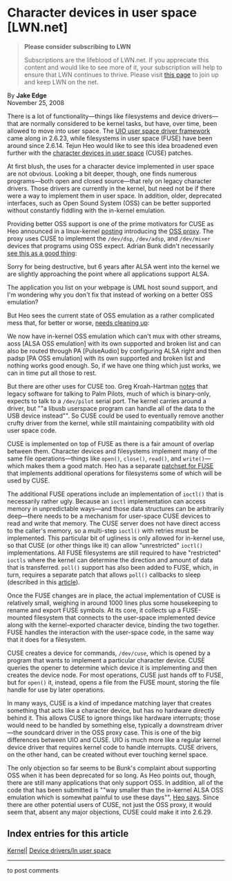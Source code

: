 # Character devices in user space [LWN.net]

> **Please consider subscribing to LWN**
> 
> Subscriptions are the lifeblood of LWN.net. If you appreciate this content and would like to see more of it, your subscription will help to ensure that LWN continues to thrive. Please visit [this page](/Promo/nst-nag1/subscribe) to join up and keep LWN on the net. 

By **Jake Edge**  
November 25, 2008 

There is a lot of functionality—things like filesystems and device drivers—that are normally considered to be kernel tasks, but have, over time, been allowed to move into user space. The [UIO user space driver framework](http://lwn.net/Articles/232575/) came along in 2.6.23, while filesystems in user space (FUSE) have been around since 2.6.14. Tejun Heo would like to see this idea broadened even further with the [character devices in user space](http://lwn.net/Articles/308112/) (CUSE) patches. 

At first blush, the uses for a character device implemented in user space are not obvious. Looking a bit deeper, though, one finds numerous programs—both open and closed source—that rely on legacy character drivers. Those drivers are currently in the kernel, but need not be if there were a way to implement them in user space. In addition, older, deprecated interfaces, such as Open Sound System (OSS) can be better supported without constantly fiddling with the in-kernel emulation. 

Providing better OSS support is one of the prime motivators for CUSE as Heo announced in a linux-kernel [posting](/Articles/308490/) introducing the [OSS proxy](http://userweb.kernel.org/~tj/ossp/). The proxy uses CUSE to implement the `/dev/dsp`, `/dev/adsp`, and `/dev/mixer` devices that programs using OSS expect. Adrian Bunk didn't necessarily [see this as a good thing](/Articles/308525/): 

Sorry for being destructive, but 6 years after ALSA went into the kernel we are slightly approaching the point where all applications support ALSA. 

The application you list on your webpage is UML host sound support, and I'm wondering why you don't fix that instead of working on a better OSS emulation? 

But Heo sees the current state of OSS emulation as a rather complicated mess that, for better or worse, [needs cleaning up](/Articles/308531/): 

We now have in-kernel OSS emulation which can't mux with other streams, aoss [ALSA OSS emulation] with its own supported and broken list and can also be routed through PA [PulseAudio] by configuring ALSA right and then padsp [PA OSS emulation] with its own supported and broken list and nothing works good enough. So, if we have one thing which just works, we can in time put all those to rest. 

But there are other uses for CUSE too. Greg Kroah-Hartman [notes](/Articles/308550/) that legacy software for talking to Palm Pilots, much of which is binary-only, expects to talk to a `/dev/pilot` serial port. The kernel carries around a driver, but ""a libusb userspace program can handle all of the data to the USB device instead"". So CUSE could be used to eventually remove another crufty driver from the kernel, while still maintaining compatibility with old user space code. 

CUSE is implemented on top of FUSE as there is a fair amount of overlap between them. Character devices and filesystems implement many of the same file operations—things like `open()`, `close()`, `read()`, and `write()`—which makes them a good match. Heo has a separate [patchset for FUSE](http://lwn.net/Articles/308111/) that implements additional operations for filesystems some of which will be used by CUSE. 

The additional FUSE operations include an implementation of `ioctl()` that is necessarily rather ugly. Because an `ioctl` implementation can access memory in unpredictable ways—and those data structures can be arbitrarily deep—there needs to be a mechanism for user-space CUSE devices to read and write that memory. The CUSE server does not have direct access to the caller's memory, so a multi-step `ioctl()` with retries must be implemented. This particular bit of ugliness is only allowed for in-kernel use, so that CUSE (or other things like it) can allow "unrestricted" `ioctl()` implementations. All FUSE filesystems are still required to have "restricted" `ioctls` where the kernel can determine the direction and amount of data that is transferred. `poll()` support has also been added to FUSE, which, in turn, requires a separate patch that allows `poll()` callbacks to sleep (described in this [article](http://lwn.net/Articles/308426/)). 

Once the FUSE changes are in place, the actual implementation of CUSE is relatively small, weighing in around 1000 lines plus some housekeeping to rename and export FUSE symbols. At its core, it collects up a FUSE-mounted filesystem that connects to the user-space implemented device along with the kernel-exported character device, binding the two together. FUSE handles the interaction with the user-space code, in the same way that it does for a filesystem. 

CUSE creates a device for commands, `/dev/cuse`, which is opened by a program that wants to implement a particular character device. CUSE queries the opener to determine which device it is implementing and then creates the device node. For most operations, CUSE just hands off to FUSE, but for `open()` it, instead, opens a file from the FUSE mount, storing the file handle for use by later operations. 

In many ways, CUSE is a kind of impedance matching layer that creates something that acts like a character device, but has no hardware directly behind it. This allows CUSE to ignore things like hardware interrupts; those would need to be handled by something else, typically a downstream driver—the soundcard driver in the OSS proxy case. This is one of the big differences between UIO and CUSE. UIO is much more like a regular kernel device driver that requires kernel code to handle interrupts. CUSE drivers, on the other hand, can be created without ever touching kernel space. 

The only objection so far seems to be Bunk's complaint about supporting OSS when it has been deprecated for so long. As Heo points out, though, there are still many applications that only support OSS. In addition, all of the code that has been submitted is ""way smaller than the in-kernel ALSA OSS emulation which is somewhat painful to use these days"", [Heo says](/Articles/308590/). Since there are other potential users of CUSE, not just the OSS proxy, it would seem that, absent any major objections, CUSE could make it into 2.6.29. 

  
Index entries for this article  
---  
[Kernel](/Kernel/Index)| [Device drivers/In user space](/Kernel/Index#Device_drivers-In_user_space)  
  


* * *

to post comments 
